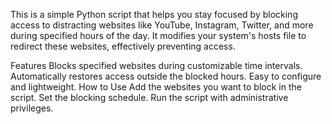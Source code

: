 This is a simple Python script that helps you stay focused by blocking access to distracting websites like YouTube, Instagram, Twitter, and more during specified hours of the day. It modifies your system's hosts file to redirect these websites, effectively preventing access.

Features
Blocks specified websites during customizable time intervals.
Automatically restores access outside the blocked hours.
Easy to configure and lightweight.
How to Use
Add the websites you want to block in the script.
Set the blocking schedule.
Run the script with administrative privileges.
